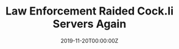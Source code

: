 ---
title: Law Enforcement Raided Cock.li Servers Again
link_onion: http://darkzzx4avcsuofgfez5zq75cqc4mprjvfqywo45dfcaxrwqg6qrlfid.onion/post/cock-li-email-service-is-being-raided-again/
link: https://darknetlive.com/post/cock-li-email-service-is-being-raided-again/
date: 2019-11-20T00:00:00Z
source: DarknetLive
tags:
- cockli
image_header:
---